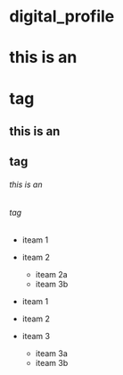 # digital_profile
# this is an <h1> tag
## this is an <h2> tag
###### this is an <h6> tag
  
  * iteam 1
  * iteam 2
     * iteam 2a
     * iteam 3b
  
  * iteam 1
  * iteam 2
  * iteam 3 
      * iteam 3a
      * iteam 3b 
